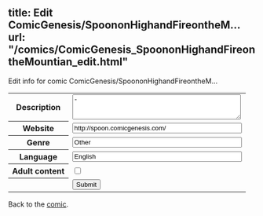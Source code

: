 title: Edit ComicGenesis/SpoononHighandFireontheM...
url: "/comics/ComicGenesis_SpoononHighandFireontheMountian_edit.html"
---
Edit info for comic ComicGenesis/SpoononHighandFireontheM...

<form name="comic" action="http://gaepostmail.appspot.com/comic/" method="post">
<table class="comicinfo">
<tr>
<th>Description</th><td><textarea name="description" cols="40" rows="3">-</textarea></td>
</tr>
<tr>
<th>Website</th><td><input type="text" name="url" value="http://spoon.comicgenesis.com/" size="40"/></td>
</tr>
<tr>
<th>Genre</th><td><input type="text" name="genre" value="Other" size="40"/></td>
</tr>
<tr>
<th>Language</th><td><input type="text" name="language" value="English" size="40"/></td>
</tr>
<tr>
<th>Adult content</th><td><input type="checkbox" name="adult" value="adult" /></td>
</tr>
<tr>
<th></th><td>
<input type="hidden" name="comic" value="ComicGenesis_SpoononHighandFireontheMountian" />
<input type="submit" name="submit" value="Submit" />
</td>
</tr>
</table>
</form>

Back to the [comic](ComicGenesis_SpoononHighandFireontheMountian.html).
